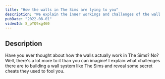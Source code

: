 ```yaml
---
title: "How the walls in The Sims are lying to you"
description: "We explain the inner workings and challenges of the wall building system in the sims"
pubDate: "2022-08-01"
videoId: S_pYQ9xg460
---
```



## Description

Have you ever thought about how the walls actually work in The Sims? No? Well, there's a lot more to it than you can imagine! I explain what challenges there are to building a wall system like The Sims and reveal some secret cheats they used to fool you.

